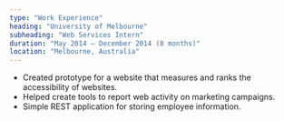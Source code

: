 ```yaml
---
type: "Work Experience"
heading: "University of Melbourne"
subheading: "Web Services Intern"
duration: "May 2014 – December 2014 (8 months)"
location: "Melbourne, Australia"
---
```


* Created prototype for a website that measures and ranks the accessibility of websites.
* Helped create tools to report web activity on marketing campaigns.
* Simple REST application for storing employee information.
